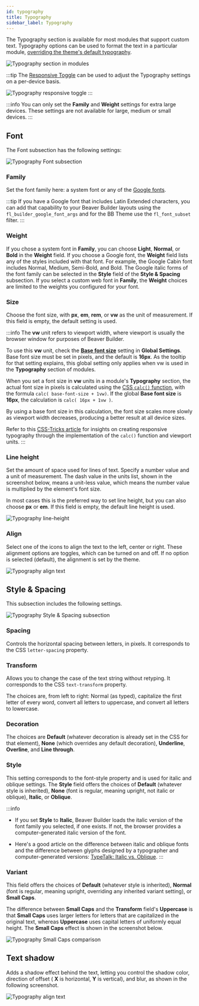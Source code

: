 ```yaml
---
id: typography
title: Typography
sidebar_label: Typography
---
```


The Typography section is available for most modules that support custom text. Typography options can be used to format the text in a particular module, [overriding the theme's default typography](getting-started/how-it-works.md#styling-cascade).

![Typography section in modules](/img/beaver-builder/editor-basics--typography--1.jpg)

:::tip
The [Responsive Toggle](responsive-design/toggle.md) can be used to adjust the Typography settings on a per-device basis.

![Typography responsive toggle](/img/beaver-builder/editor-basics--typography--2.jpg)
:::

:::info
You can only set the **Family** and **Weight** settings for extra large devices. These settings are not available for large, medium or small devices.
:::

## Font

The Font subsection has the following settings:

![Typography Font subsection](/img/beaver-builder/editor-basics--typography--3.jpg)

### Family

Set the font family here: a system font or any of the [Google fonts](https://fonts.google.com/).

:::tip
If you have a Google font that includes Latin Extended characters, you can add
that capability to your Beaver Builder layouts using the `fl_builder_google_font_args` and for the BB Theme use the `fl_font_subset` filter.
:::

### Weight

If you chose a system font in **Family**, you can choose **Light**,
**Normal**, or **Bold** in the **Weight** field. If you choose a Google font,
the **Weight** field lists any of the styles included with that font. For
example, the Google Cabin font includes Normal, Medium, Semi-Bold, and Bold.
The Google italic forms of the font family can be selected in the **Style**
field of the **Style & Spacing** subsection. If you select a custom web font
in **Family**, the **Weight** choices are limited to the weights you
configured for your font.

### Size

Choose the font size, with **px**, **em**, **rem**, or **vw** as the unit of measurement. If this field is empty, the default setting is used.

:::info
The **vw** unit refers to viewport width, where viewport is usually the browser window for purposes of Beaver Builder.

To use this **vw** unit, check the [**Base font size**](user-interface/global-settings.md#base-font-size) setting in **Global Settings**. Base font size must be set in pixels, and the default is **16px**. As the tooltip for that setting explains, this global setting only applies when vw is used in the **Typography** section of modules.

When you set a font size in **vw** units in a module's **Typography** section, the actual font size in pixels is calculated using the [CSS `calc()` function](https://www.w3schools.com/cssref/func_calc.asp), with the formula `calc( base-font-size + 1vw)`. If the global **Base font size** is **16px**, the calculation is `calc( 16px + 1vw )`.

By using a base font size in this calculation, the font size scales more slowly as viewport width decreases, producing a better result at all device sizes.

Refer to this [CSS-Tricks article](https://css-tricks.com/fun-viewport-units) for insights on creating responsive typography through the implementation of the `calc()` function and viewport units.
:::

### Line height

Set the amount of space used for lines of text. Specify a number value and a
unit of measurement. The dash value in the units list, shown in the screenshot
below, means a unit-less value, which means the number value is multiplied by
the element's font size.

In most cases this is the preferred way to set line
height, but you can also choose **px** or **em**. If this field is empty, the
default line height is used.  

![Typography line-height](/img/beaver-builder/editor-basics--typography--4.jpg)

### Align

Select one of the icons to align the text to the left, center or right. These alignment options are toggles, which can be turned on and off. If no option is selected (default), the alignment is set by the theme.

![Typography align text](/img/beaver-builder/editor-basics--typography--5.jpg)

## Style & Spacing

This subsection includes the following settings.

![Typography Style & Spacing subsection](/img/beaver-builder/editor-basics--typography--6.jpg)

### Spacing

Controls the horizontal spacing between letters, in pixels. It corresponds to the CSS `letter-spacing` property.

### Transform

Allows you to change the case of the text string without retyping. It
corresponds to the CSS `text-transform` property.  

The choices are, from left to right: Normal (as typed), capitalize the first
letter of every word, convert all letters to uppercase, and convert all
letters to lowercase.

### Decoration

The choices are **Default** (whatever decoration is already set in the CSS for
that element), **None** (which overrides any default decoration),
**Underline**, **Overline**, and **Line through**.

### Style

This setting corresponds to the font-style property and is used for italic and
oblique settings. The **Style** field offers the choices of **Default**
(whatever style is inherited), **None** (font is regular, meaning upright, not
italic or oblique), **Italic**, or **Oblique**.

:::info

* If you set **Style** to **Italic**, Beaver Builder loads the italic version of the font family you selected, if one exists. If not, the browser provides a computer-generated italic version of the font.

* Here's a good article on the difference between italic and oblique fonts and the difference between glyphs designed by a typographer and computer-generated versions: [TypeTalk: Italic vs. Oblique](https://creativepro.com/typetalk-italic-vs-oblique/).
:::

### Variant

This field offers the choices of **Default** (whatever style is inherited),
**Normal** (font is regular, meaning upright, overriding any inherited variant
setting), or **Small Caps**.

The difference between **Small Caps** and the **Transform** field's **Uppercase** is that **Small Caps** uses larger letters for letters that are capitalized in the original text, whereas **Uppercase** uses capital letters of uniformly equal height. The **Small Caps** effect is
shown in the screenshot below.

![Typography Small Caps comparison](/img/beaver-builder/editor-basics--typography--7.jpg)

## Text shadow

Adds a shadow effect behind the text, letting you control the
shadow color, direction of offset ( **X** is horizontal, **Y** is vertical),
and blur, as shown in the following screenshot.

![Typography align text](/img/beaver-builder/editor-basics--typography--8.jpg)
